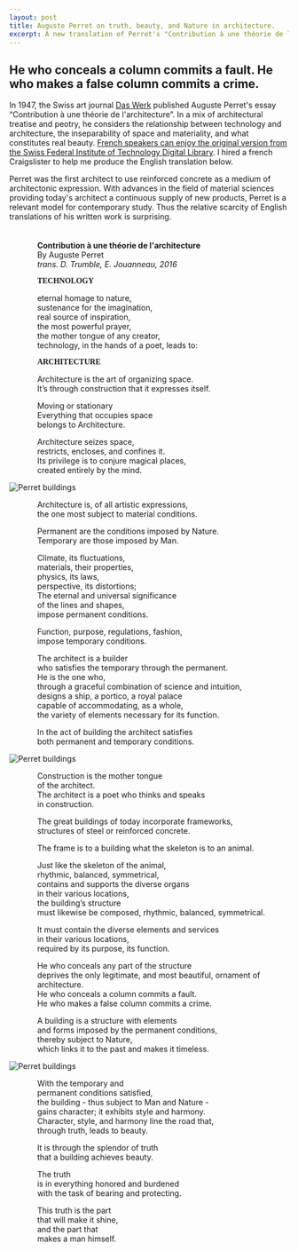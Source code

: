 ```yaml
---
layout: post
title: Auguste Perret on truth, beauty, and Nature in architecture.
excerpt: A new translation of Perret's "Contribution à une théorie de l'architecture"
---
```


## He who conceals a column commits a fault. He who makes a false column commits a crime.

In 1947, the Swiss art journal <a href="http://www.e-periodica.ch/digbib/volumes?UID=wbw-002">Das Werk</a> published Auguste Perret's essay “Contribution à une théorie de l'architecture”. In a mix of architectural treatise and peotry, he considers the relationship between technology and architecture, the inseparability of space and materiality, and what constitutes real beauty. <a href="http://www.e-periodica.ch/digbib/view?var=true&pid=wbw-002:1947:34::1089#119">French speakers can enjoy the original version from the Swiss Federal Institute of Technology Digital Library</a>. I hired a french Craigslister to help me produce the English translation below.

Perret was the first architect to use reinforced concrete as a medium of architectonic expression. With advances in the field of material sciences providing today's architect a continuous supply of new products, Perret is a relevant model for contemporary study. Thus the relative scarcity of English translations of his written work is surprising.

<div style="margin-left:10%;margin-top:2.5em;">
<p><strong>Contribution à une théorie de l'architecture</strong><br />
By Auguste Perret<br />
<i>trans. D. Trumble, E. Jouanneau, 2016</i></p>
<p style="font-family:montserrat; font-weight:bold; margin-bottom:0px;"> TECHNOLOGY </p>
<p style="margin-bottom:0px;">eternal homage to nature,<br />
sustenance for the imagination,<br />
real source of inspiration,<br />
the most powerful prayer,<br />
the mother tongue of any creator,<br />
technology, in the hands of a poet, leads to:</p>
<p style="font-family:montserrat; font-weight:bold;"> ARCHITECTURE </p>

<p>Architecture is the art of organizing space.<br />
It’s through construction that it expresses itself.</p>

<p>Moving or stationary<br />
Everything that occupies space<br />
belongs to Architecture.</p>

<p>Architecture seizes space,<br />
restricts, encloses, and confines it.<br />
Its privilege is to conjure magical places,<br />
created entirely by the mind.</p></div>

<img src="http://dtlib.github.io/blog/images/perret/image1.png" alt="Perret buildings">

<div style="margin-left:10%;">
<p>Architecture is, of all artistic expressions,<br />
the one most subject to material conditions.</p>

<p>Permanent are the conditions imposed by Nature.<br />
Temporary are those imposed by Man.</p>

<p>Climate, its fluctuations,<br />
materials, their properties,<br />
physics, its laws,<br />
perspective, its distortions;<br />
The eternal and universal significance<br />
of the lines and shapes,<br />
impose permanent conditions.</p>

<p>Function, purpose, regulations, fashion,<br />
impose temporary conditions.</p>

<p>The architect is a builder<br />
who satisfies the temporary through the permanent.<br />
He is the one who,<br />
through a graceful combination of science and intuition,<br />
designs a ship, a portico, a royal palace<br />
capable of accommodating, as a whole,<br />
the variety of elements necessary for its function.</p>

<p>In the act of building the architect satisfies<br />
both permanent and temporary conditions.</p></div>

<img src="http://dtlib.github.io/blog/images/perret/image2.png" alt="Perret buildings">

<div style="margin-left:10%;">
<p>Construction is the mother tongue<br />
of the architect.<br />
The architect is a poet who thinks and speaks<br />
in construction.</p>

<p>The great buildings of today incorporate frameworks,<br />
structures of steel or reinforced concrete.</p>

<p>The frame is to a building what the skeleton is to an animal.</p>

<p>Just like the skeleton of the animal,<br />
rhythmic, balanced, symmetrical,<br />
contains and supports the diverse organs<br />
in their various locations,<br />
the building’s structure<br />
must likewise be composed, rhythmic, balanced, symmetrical.</p>

<p>It must contain the diverse elements and services<br />
in their various locations,<br />
required by its purpose, its function.</p>

<p>He who conceals any part of the structure<br />
deprives the only legitimate, and most beautiful, ornament of architecture.<br />
He who conceals a column commits a fault.<br />
He who makes a false column commits a crime.</p>

<p>A building is a structure with elements<br />
and forms imposed by the permanent conditions,<br />
thereby subject to Nature,<br />
which links it to the past and makes it timeless.</p></div>

<img src="http://dtlib.github.io/blog/images/perret/image3.png" alt="Perret buildings">

<div style="margin-left:10%;">
<p>With the temporary and<br />
permanent conditions satisfied,<br />
the building - thus subject to Man and Nature -<br />
gains character; it exhibits style and harmony.<br />
Character, style, and harmony line the road that,<br />
through truth, leads to beauty.</p>

<p>It is through the splendor of truth<br />
that a building achieves beauty.

<p>The truth<br />
is in everything honored and burdened<br />
with the task of bearing and protecting.</p>

<p>This truth is the part<br />
that will make it shine,<br />
and the part that<br />
makes a man himself.</p>
